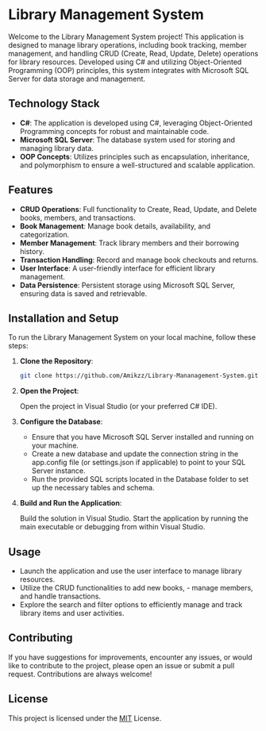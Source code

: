 # Library Management System

Welcome to the Library Management System project! This application is designed to manage library operations, including book tracking, member management, and handling CRUD (Create, Read, Update, Delete) operations for library resources. Developed using C# and utilizing Object-Oriented Programming (OOP) principles, this system integrates with Microsoft SQL Server for data storage and management.

## Technology Stack

- **C#**: The application is developed using C#, leveraging Object-Oriented Programming concepts for robust and maintainable code.
- **Microsoft SQL Server**: The database system used for storing and managing library data.
- **OOP Concepts**: Utilizes principles such as encapsulation, inheritance, and polymorphism to ensure a well-structured and scalable application.

## Features

- **CRUD Operations**: Full functionality to Create, Read, Update, and Delete books, members, and transactions.
- **Book Management**: Manage book details, availability, and categorization.
- **Member Management**: Track library members and their borrowing history.
- **Transaction Handling**: Record and manage book checkouts and returns.
- **User Interface**: A user-friendly interface for efficient library management.
- **Data Persistence**: Persistent storage using Microsoft SQL Server, ensuring data is saved and retrievable.

## Installation and Setup

To run the Library Management System on your local machine, follow these steps:

1. **Clone the Repository**:
   ```bash
   git clone https://github.com/Amikzz/Library-Mananagement-System.git

2. **Open the Project**:
   
   Open the project in Visual Studio (or your preferred C# IDE).

3. **Configure the Database**:
   
    - Ensure that you have Microsoft SQL Server installed and running on your machine.
    - Create a new database and update the connection string in the app.config file (or settings.json if applicable) to point to your SQL Server instance.
    - Run the provided SQL scripts located in the Database folder to set up the necessary tables and schema.

4. **Build and Run the Application**:

    Build the solution in Visual Studio.
    Start the application by running the main executable or debugging from within Visual Studio.

## Usage
- Launch the application and use the user interface to manage library resources.
- Utilize the CRUD functionalities to add new books, - manage members, and handle transactions.
- Explore the search and filter options to efficiently manage and track library items and user activities.

## Contributing
If you have suggestions for improvements, encounter any issues, or would like to contribute to the project, please open an issue or submit a pull request. Contributions are always welcome!

## License
This project is licensed under the [MIT](https://choosealicense.com/licenses/mit/) License.

